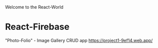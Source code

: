 Welcome to the React-World

# React-Firebase
"Photo-Folio" -  Image Gallery CRUD app
https://project1-9ef14.web.app/
